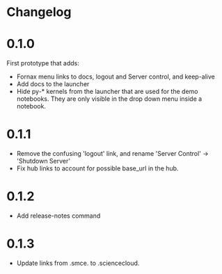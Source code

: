 # Changelog

# 0.1.0

First prototype that adds:

- Fornax menu links to docs, logout and Server control, and keep-alive
- Add docs to the launcher
- Hide py-\* kernels from the launcher that are used for the demo notebooks. They are
  only visible in the drop down menu inside a notebook.

# 0.1.1

- Remove the confusing 'logout' link, and rename 'Server Control' -> 'Shutdown Server'
- Fix hub links to account for possible base_url in the hub.

# 0.1.2

- Add release-notes command

# 0.1.3

- Update links from .smce. to .sciencecloud.

<!-- <START NEW CHANGELOG ENTRY> -->

<!-- <END NEW CHANGELOG ENTRY> -->
